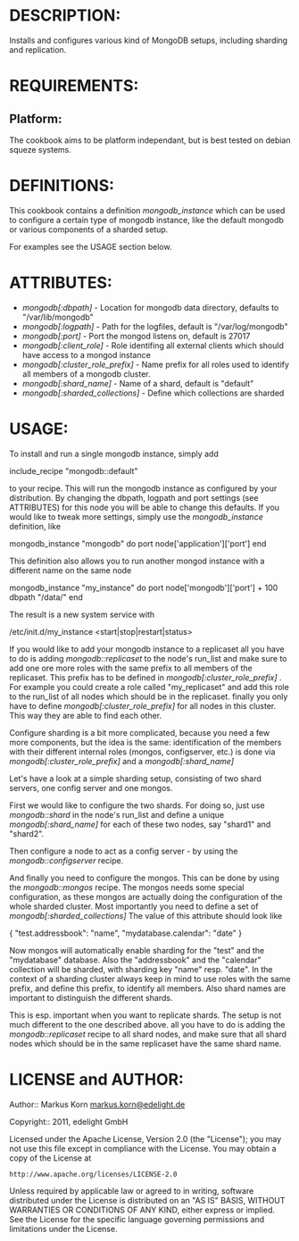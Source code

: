 # DESCRIPTION:

Installs and configures various kind of MongoDB setups, including sharding and replication.

# REQUIREMENTS:

## Platform:

The cookbook aims to be platform independant, but is best tested on debian squeze systems.

# DEFINITIONS:

This cookbook contains a definition *mongodb_instance* which can be used to configure
a certain type of mongodb instance, like the default mongodb or various components
of a sharded setup.

For examples see the USAGE section below.

# ATTRIBUTES: 

* *mongodb[:dbpath]* - Location for mongodb data directory, defaults to "/var/lib/mongodb"
* *mongodb[:logpath]* - Path for the logfiles, default is "/var/log/mongodb"
* *mongodb[:port]* - Port the mongod listens on, default is 27017
* *mongodb[:client_role]* - Role identifing all external clients which should have access to a mongod instance
* *mongodb[:cluster_role_prefix]* - Name prefix for all roles used to identify
    all members of a mongodb cluster.
* *mongodb[:shard_name]* - Name of a shard, default is "default"
* *mongodb[:sharded_collections]* - Define which collections are sharded

# USAGE:

To install and run a single mongodb instance, simply add

  include_recipe "mongodb::default"
  
to your recipe. This will run the mongodb instance as configured by your distribution.
By changing the dbpath, logpath and port settings (see ATTRIBUTES) for this node
you will be able to change this defaults.
If you would like to tweak more settings, simply use the *mongodb_instance*
definition, like

  mongodb_instance "mongodb" do
    port node['application']['port']
  end

This definition also allows you to run another mongod instance with a different
name on the same node

  mongodb_instance "my_instance" do
    port node['mongodb']['port'] + 100
    dbpath "/data/"
  end
  
The result is a new system service with

  /etc/init.d/my_instance <start|stop|restart|status>
  
If you would like to add your mongodb instance to a replicaset all you have to
do is adding *mongodb::replicaset* to the node's run_list and make sure to add
one ore more roles with the same prefix to all members of the replicaset. This
prefix has to be defined in *mongodb[:cluster_role_prefix]* . For example you
could create a role called "my_replicaset" and add this role to the run_list of
all nodes which should be in the replicaset. finally you only have to define
*mongodb[:cluster_role_prefix]* for all nodes in this cluster. This way they are
able to find each other.

Configure sharding is a bit more complicated, because you need a few more
components, but the idea is the same: identification of the members with their
different internal roles (mongos, configserver, etc.) is done via
*mongodb[:cluster_role_prefix]* and a *mongodb[:shard_name]*

Let's have a look at a simple sharding setup, consisting of two shard servers, one
config server and one mongos.

First we would like to configure the two shards. For doing so, just use
*mongodb::shard* in the node's run_list and define a unique *mongodb[:shard_name]*
for each of these two nodes, say "shard1" and "shard2".

Then configure a node to act as a config server - by using the *mongodb::configserver*
recipe.

And finally you need to configure the mongos. This can be done by using the
*mongodb::mongos* recipe. The mongos needs some special configuration, as these
mongos are actually doing the configuration of the whole sharded cluster.
Most importantly you need to define a set of *mongodb[:sharded_collections]*
The value of this attribute should look like

  {
    "test.addressbook": "name",
    "mydatabase.calendar": "date"
  }
  
Now mongos will automatically enable sharding for the "test" and the "mydatabase"
database. Also the "addressbook" and the "calendar" collection will be sharded,
with sharding key "name" resp. "date".
In the context of a sharding cluster always keep in mind to use roles with the same
prefix, and define this prefix, to identify all members. Also shard names are
important to distinguish the different shards.

This is esp. important when you want to replicate shards. The setup is not much
different to the one described above. all you have to do is adding the 
*mongodb::replicaset* recipe to all shard nodes, and make sure that all shard
nodes which should be in the same replicaset have the same shard name.

# LICENSE and AUTHOR:

Author:: Markus Korn <markus.korn@edelight.de>

Copyright:: 2011, edelight GmbH

Licensed under the Apache License, Version 2.0 (the "License");
you may not use this file except in compliance with the License.
You may obtain a copy of the License at

    http://www.apache.org/licenses/LICENSE-2.0

Unless required by applicable law or agreed to in writing, software
distributed under the License is distributed on an "AS IS" BASIS,
WITHOUT WARRANTIES OR CONDITIONS OF ANY KIND, either express or implied.
See the License for the specific language governing permissions and
limitations under the License.
